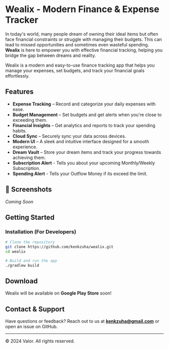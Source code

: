 # Wealix - Modern Finance & Expense Tracker

In today's world, many people dream of owning their ideal items but often face financial constraints or struggle with managing their budgets. This can lead to missed opportunities and sometimes even wasteful spending. **Wealix** is here to empower you with effective financial tracking, helping you bridge the gap between dreams and reality.

Wealix is a modern and easy-to-use finance tracking app that helps you manage your expenses, set budgets, and track your financial goals effortlessly.

## Features
- **Expense Tracking** – Record and categorize your daily expenses with ease.
- **Budget Management** – Set budgets and get alerts when you're close to exceeding them.
- **Financial Insights** – Get analytics and reports to track your spending habits.
- **Cloud Sync** – Securely sync your data across devices.
- **Modern UI** – A sleek and intuitive interface designed for a smooth experience.
- **Dream Vault** – Store your dream items and track your progress towards achieving them.
- **Subscription Alert** - Tells you about your upcoming Monthly/Weekly Subscription.
- **Spending Alert** - Tells your Outflow Money if its exceed the limit.

## 📸 Screenshots
*Coming Soon*

## Getting Started
### Installation (For Developers)
```bash
# Clone the repository
git clone https://github.com/kenkzuha/wealix.git
cd wealix

# Build and run the app
./gradlew build
```

## Download
Wealix will be available on **Google Play Store** soon!

## Contact & Support
Have questions or feedback? Reach out to us at **[kenkzuha@gmail.com](mailto:kenkzuha@gmail.com)** or open an issue on GitHub.

---
© 2024 Valor. All rights reserved. 

